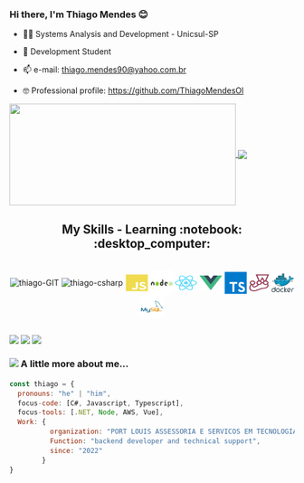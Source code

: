 ### Hi there, I'm Thiago Mendes 😊

- 👨‍💻 Systems Analysis and Development - Unicsul-SP
- 🌱 Development Student
- 📫 e-mail: thiago.mendes90@yahoo.com.br
- 🤓 Professional profile: https://github.com/ThiagoMendesOl
  
  <div>
 <a href="https://github.com/TMendesO/github-readme-stats">
  <img align="center" height="180em" width=400 src="https://github-readme-stats-qr83iplnn-tmendeso.vercel.app/api?username=TMendesO&show_icons=true&theme=onedark" />
</a>
<a href="https://github.com/TMendesO/convoychat">
  <img align="center" height="168em" src="https://github-readme-stats-qr83iplnn-tmendeso.vercel.app/api/top-langs/?username=TMendesO&layout=compact&langs_count=7&card_width=400&theme=dracula"/>
</a 
  </div>
  <h2 align="center">My Skills - Learning :notebook: :desktop_computer:</h2> 
 <div align="center" style="display: inline_block"><br>
    <img align="center" alt="thiago-GIT" height="35" width="45" src="https://img.icons8.com/color/48/000000/git.png">
   <img align="center" alt="thiago-csharp" height="40" width="45" src="https://img.icons8.com/color/96/c-sharp-logo.png">
  <img align="center" alt="thiago-Js" height="30" width="40" src="https://raw.githubusercontent.com/devicons/devicon/master/icons/javascript/javascript-plain.svg">
   <img align="center" alt="thiago-NODE" height="45" width="40" src="https://github.com/devicons/devicon/blob/master/icons/nodejs/nodejs-original-wordmark.svg" />
  <img align="center" alt="thiago-React" height="30" width="40" src="https://raw.githubusercontent.com/devicons/devicon/master/icons/react/react-original.svg">
   <img align="center" alt="thiago-Vue" height="30" width="40" src="https://raw.githubusercontent.com/github/explore/80688e429a7d4ef2fca1e82350fe8e3517d3494d/topics/vue/vue.png">  
  <img align="center" alt="thiago-TypeScript" height="40" width="40" src="https://github.com/devicons/devicon/blob/master/icons/typescript/typescript-original.svg" /> 
  <img align="center" alt="thiago-Jest" height="30" width="35" src="https://github.com/devicons/devicon/blob/master/icons/jest/jest-plain.svg" />  
  <img align="center" alt="thiago-Docker" height="40" width="40" src="https://github.com/devicons/devicon/blob/master/icons/docker/docker-original-wordmark.svg" />
  <img align="center" alt="thiago-SQL" height="40" width="40" src="https://github.com/devicons/devicon/blob/master/icons/mysql/mysql-original-wordmark.svg" />
  
  </div>
  
  ##
   <div align="left">       
    <a href="https://www.instagram.com/tmendesof/" target="_blank"><img src="https://img.shields.io/badge/-Instagram-%23E4405F?style=for-the-badge&logo=instagram&logoColor=white" target="_blank"></a>
  <a href = "mailto:thiago.mendes90@yahoo.com.br"><img src="https://img.shields.io/badge/-Gmail-%23333?style=for-the-badge&logo=gmail&logoColor=white" target="_blank"></a>
  <a href="https://www.linkedin.com/in/thiago-mendes-386216178/"><img src="https://img.shields.io/badge/-LinkedIn-%230077B5?style=for-the-badge&logo=linkedin&logoColor=white" target="_blank"></a> 
 
</div> 
  
 ### <img src="https://media.giphy.com/media/VgCDAzcKvsR6OM0uWg/giphy.gif" width="50"> A little more about me...  

```javascript
const thiago = {
  pronouns: "he" | "him",
  focus-code: [C#, Javascript, Typescript],
  focus-tools: [.NET, Node, AWS, Vue],
  Work: {
          organization: "PORT LOUIS ASSESSORIA E SERVICOS EM TECNOLOGIA DA INFORMACAO LTDA",
          Function: "backend developer and technical support",
          since: "2022"
        }
}
```
